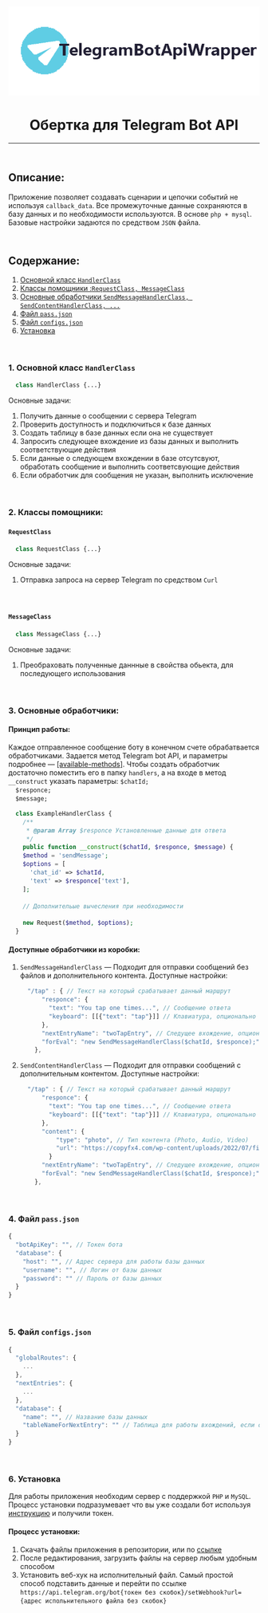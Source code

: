 <p align="center">
  <img src="./content/assets/logo.png" />
</p>

<h1 align="center">Обертка для Telegram Bot API</h1>

<hr style="height: 1px;">

<div style="margin-top: 4em;">
<h2>Описание:</h2>
Приложение позволяет создавать сценарии и цепочки событий не используя <code>callback_data</code>.
Все промежуточные данные сохраняются в базу данных и по необходимости используются.
В основе <code>php + mysql</code>.
Базовые настройки задаются по средством <code>JSON</code> файла.
</div>

<div style="margin-top: 4em;">
  <h2>Содержание:</h2>
  <ol>
    <li><a href="#handlerclass">Основной класс <code>HandlerClass</code></a></li>
    <li><a href="#helperclasses">Классы помощники :<code>RequestClass, MessageClass</code></a></li>
    <li><a href="#handlers">Основные обработчики <code>SendMessageHandlerClass, SendContentHandlerClass, ...</code></a></li>
    <li><a href="#passfile">Файл <code>pass.json</code></a></li>
    <li><a href="#configsfile">Файл <code>configs.json</code></a></li>
    <li><a href="#install">Установка</a></li>
  </ol>
</div>

<div style="margin-top: 4em;">
  <h3 name="handlerclass">1. Основной класс <code>HandlerClass</code></h3>

```php
  class HandlerClass {...}
```

Основные задачи:

  <ol>
  <li> Получить данные о сообщении с сервера Telegram</li>
  <li> Проверить доступность и подключиться к базе данных</li>
  <li> Создать таблицу в базе данных если она не существует</li>
  <li> Запросить следующее вхождение из базы данных и выполнить соответствующие действия</li>
  <li> Если данные о следующем вхождении в базе отсутсвуют, обработать сообщение и выполнить соответсвующие действия</li>
  <li> Если обработчик для сообщения не указан, выполнить исключение</li>
  </ol>
</div>

<div style="margin-top: 4em;">
  <h3 name="helperclasses">2. Классы помощники: </h3>
  <h4><code>RequestClass</code></h4>

<div style="margin-bottom: 4em">

```php
  class RequestClass {...}
```

Основные задачи:

<ol>
<li> Отправка запроса на сервер Telegram по средством <code>Curl</code></li>
</ol>

</div>

<div style="margin-bottom: 4em">
  <h4><code>MessageClass</code></h4>

```php
  class MessageClass {...}
```

Основные задачи:

<ol>
<li> Преобраховать полученные даннные в свойства обьекта, для последующего использования</li>
</ol>
</div>

<div style="margin-top: 4em;">
  <h3 name="handlers">3. Основные обработчики: </h3>
  <h4>Принцип работы:</h4>
  <p>Каждое отправленное сообщение боту в конечном счете обрабатвается обработчиками. Задается метод Telegram bot API, и параметры подробнее — <a href="https://core.telegram.org/bots/api#available-methods">[available-methods]</a>. Чтобы создать обработчик достаточно поместить его в папку <code>handlers</code>, а на входе в метод <code>__construct</code> указать параметры: <code>$chatId;
  $responce;
  $message;</code>

  </p>

```php
  class ExampleHandlerClass {
    /**
     * @param Array $responce Установленные данные для ответа
     */
    public function __construct($chatId, $responce, $message) {
    $method = 'sendMessage';
    $options = [
      'chat_id' => $chatId,
      'text' => $responce['text'],
    ];

    // Дополнительые вычесления при необходимости

    new Request($method, $options);
  }
```

<h4>Доступные обработчики из коробки:</h4>
<ol>
<li>
<code>SendMessageHandlerClass</code>
— Подходит для отправки сообщений без файлов и дополнительного контента. Доступные настройки:

```javascript
  "/tap" : { // Текст на который срабатывает данный маршрут
      "responce": {
        "text": "You tap one times...", // Сообщение ответа
        "keyboard": [[{"text": "tap"}]] // Клавиатура, опционально
      },
      "nextEntryName": "twoTapEntry", // Следущее вхождение, опционально
      "forEval": "new SendMessageHandlerClass($chatId, $responce);" // Вызов обработчика
    },
```

</li>
<li>
<code>SendContentHandlerClass</code>
— Подходит для отправки сообщений с дополнительным контентом. Доступные настройки:

```javascript
  "/tap" : { // Текст на который срабатывает данный маршрут
      "responce": {
        "text": "You tap one times...", // Сообщение ответа
        "keyboard": [[{"text": "tap"}]] // Клавиатура, опционально
      },
      "content": {
          "type": "photo", // Тип контента (Photo, Audio, Video)
          "url": "https://copyfx4.com/wp-content/uploads/2022/07/file-127.jpg" // Ссылка на контент
        }
      "nextEntryName": "twoTapEntry", // Следущее вхождение, опционально
      "forEval": "new SendMessageHandlerClass($chatId, $responce);" // Вызов обработчика
    },
```

</li>
</ol>
</div>

<div style="margin-top: 4em;">
  <h3 name="passfile">4. Файл <code>pass.json</code></h3>

```javascript
{
  "botApiKey": "", // Токен бота
  "database": {
    "host": "", // Адрес сервера для работы базы данных
    "username": "", // Логин от базы данных
    "password": "" // Пароль от базы данных
  }
}
```

</div>

<div style="margin-top: 4em;">
  <h3 name="configsfile">5. Файл <code>configs.json</code></h3>

```javascript
{
  "globalRoutes": {
    ...
  },
  "nextEntries": {
    ...
  },
  "database": {
    "name": "", // Название базы данных
    "tableNameForNextEntry": "" // Таблица для работы вхождений, если отсутствует, буден создана автоматически.
  }
}
```

</div>

<div style="margin-top: 4em;">
  <h3 name="install">6. Установка</h3>
  Для работы приложения необходим сервер с поддержкой <code>PHP</code> и <code>MySQL</code>. Процесс установки подразумевает что вы уже создали бот используя <a href="https://core.telegram.org/bots/tutorial#getting-ready">инструкцию</a> и получили токен.

  <h4>Процесс установки:</h4>
  <ol>
  <li>Скачать файлы приложения в репозитории, или по <a href="https://github.com/niktiin/TelegramBotApiWrapper/archive/refs/heads/main.zip">ссылке</a></li>
  <li>После редактирования, загрузить файлы на сервер любым удобным способом</li>
  <li>Установить веб-хук на исполнительный файл. Самый простой способ подставить данные и перейти по ссылке <code>https://api.telegram.org/bot{токен без скобок}/setWebhook?url={адрес испольнительного файла без скобок}</code></li>
  </ol>
</div>
